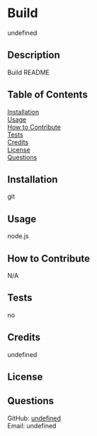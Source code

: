 # Build
  undefined
  ## Description
  Build README
  ## Table of Contents
  [Installation](#installation)  
  [Usage](#usage)  
  [How to Contribute](#how-to-contribute)  
  [Tests](#tests)  
  [Credits](#credits)  
  [License](#license)  
  [Questions](#questions)  
  ## Installation
  git
  ## Usage
  node.js 
  ## How to Contribute
  N/A
  ## Tests
  no
  ## Credits
  undefined
  ## License
  
  ## Questions
  GitHub: [undefined](https://github.com/undefined)  
  Email: undefined
